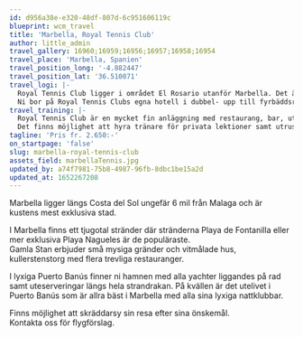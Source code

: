 ```yaml
---
id: d956a38e-e320-48df-807d-6c951606119c
blueprint: wcm_travel
title: 'Marbella, Royal Tennis Club'
author: little_admin
travel_gallery: 16960;16959;16956;16957;16958;16954
travel_place: 'Marbella, Spanien'
travel_position_long: '-4.882447'
travel_position_lat: '36.510071'
travel_logi: |-
  Royal Tennis Club ligger i området El Rosario utanför Marbella. Det är 5 minuters bilresa till Marbella och bara 800 meter till närmsta strand.
  Ni bor på Royal Tennis Clubs egna hotell i dubbel- upp till fyrbäddsrum. Alla rum har wifi, badrum och det är gratis att besöka deras gym.
travel_training: |-
  Royal Tennis Club är en mycket fin anläggning med restaurang, bar, utomhuspool, fitnesscenter, en shop, 2 padel- och 9 tennisbanor.
  Det finns möjlighet att hyra tränare för privata lektioner samt utrustning.
tagline: 'Pris fr. 2.650:-'
on_startpage: 'false'
slug: marbella-royal-tennis-club
assets_field: marbellaTennis.jpg
updated_by: a74f7981-75b8-4987-96fb-8dbc1be15a2d
updated_at: 1652267208
---
```

<p>Marbella ligger längs Costa del Sol ungefär 6 mil från Malaga och är kustens mest exklusiva stad.</p>
<p>I Marbella finns ett tjugotal stränder där stränderna Playa de Fontanilla eller mer exklusiva Playa Nagueles är de populäraste.<br />
Gamla Stan erbjuder små mysiga gränder och vitmålade hus, kullerstenstorg med flera trevliga restauranger.</p>
<p>I lyxiga Puerto Banús finner ni hamnen med alla yachter liggandes på rad samt uteserveringar längs hela strandrakan. På kvällen är det utelivet i Puerto Banús som är allra bäst i Marbella med alla sina lyxiga nattklubbar.</p>
<p>Finns möjlighet att skräddarsy sin resa efter sina önskemål.<br />
Kontakta oss för flygförslag.</p>